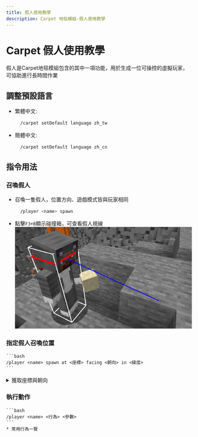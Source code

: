 ```yaml
---
title: 假人使用教學
description: Carpet 地毯模組-假人使用教學
---
```


# Carpet 假人使用教學

假人是Carpet地毯模組包含的其中一項功能，用於生成一位可操控的虛擬玩家，可協助進行長時間作業

## 調整預設語言
* 繁體中文:
  ```bash
    /carpet setDefault language zh_tw
  ```
* 簡體中文:
  ```bash
    /carpet setDefault language zh_cn
  ```

## 指令用法

### 召喚假人
* 召喚一隻假人，位置方向、遊戲模式皆與玩家相同
  ```bash
    /player <name> spawn
  ```
* 點擊`F3+B`顯示碰撞箱，可查看假人視線\
  ![alt text](image-8.png)

### 指定假人召喚位置
    ```bash
    /player <name> spawn at <座標> facing <朝向> in <緯度>
    ```

<details>
    <summary>獲取座標與朝向</summary>
    
    1. 點擊`F3+C`複製當前位置訊息\
        ![alt text](image-9.png)
    2. 觀察複製出的指令:
        * 最前方為緯度
        * 數字前三項為座標
        * 最後兩項為朝向
    3. 可得知:\
        ![alt text](image-10.png)
    4. 修改後召喚指令即為:\
        ![alt text](image-11.png)
        
</details>

### 執行動作
    ```bash
    /player <name> <行為> <參數>
    ```
    * 常用行為一覽